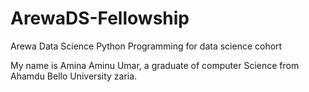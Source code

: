 # ArewaDS-Fellowship
Arewa Data Science Python Programming for data science cohort

My name is Amina Aminu Umar, a graduate of computer Science from Ahamdu Bello University zaria.


